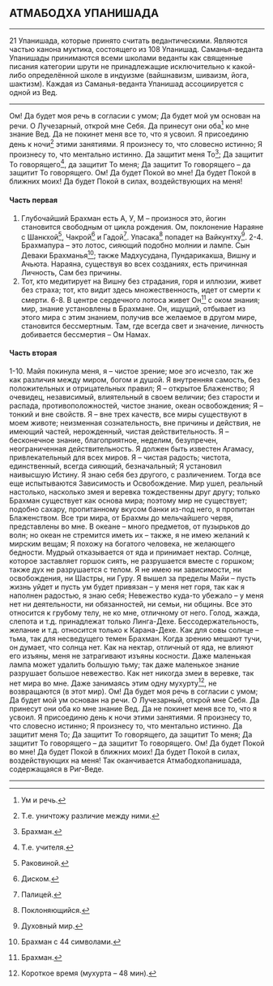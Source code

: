 ##  АТМАБОДХА УПАНИШАДА 


---
21 Упанишада, которые принято считать ведантическими. Являются частью канона муктика, состоящего из 108 Упанишад. Саманья-веданта Упанишады принимаются всеми школами веданты как священные писания категории шрути не принадлежащие исключительно к какой-либо определённой школе в индуизме (вайшнавизм, шиваизм, йога, шактизм). Каждая из Саманья-веданта Упанишад ассоциируется с одной из Вед.

---
Ом! Да будет моя речь в согласии с умом;
Да будет мой ум основан на речи.
O Лучезарный, открой мне Себя.
Да принесут они оба[^1] ко мне знание Вед.
Да не покинет меня все то, что я усвоил.
Я присоединю день к ночи[^2] этими занятиями. Я произнесу то, что словесно истинно;
Я произнесу то, что ментально истинно.
Да защитит меня То[^3];
Да защитит То говорящего[^4], да защитит То меня;
Да защитит То говорящего – да защитит То говорящего.
Ом! Да будет Покой во мне!
Да будет Покой в ближних моих!
Да будет Покой в силах, воздействующих на меня!

#### Часть первая 
1. Глубочайший Брахман есть А, У, М – произнося это, йогин становится свободным от цикла рождения. Ом, поклонение Нараяне с Шанкхой[^5], Чакрой[^6] и Гадой[^7]. Упасака[^8] попадет на Вайкунтху[^9].
2-4. Брахмапура – это лотос, сияющий подобно молнии и лампе. Сын Деваки Брахманья[^10]; также Мадхусудана, Пундарикакша, Вишну и Ачьюта. Нараяна, существуя во всех созданиях, есть причинная Личность, Сам без причины.
5. Тот, кто медитирует на Вишну без страдания, горя и иллюзии, живет без страха; тот, кто видит здесь множественность, идет от смерти к смерти.
6-8. В центре сердечного лотоса живет Он[^11] с оком знания; мир, знание установлены в Брахмане. Он, ищущий, отбывает из этого мира с этим знанием, получив все желаемое в другом мире, становится бессмертным. Там, где всегда свет и значение, личность добивается бессмертия – Ом Намах.

#### Часть вторая 
1-10. Майя покинула меня, я – чистое зрение; мое эго исчезло, так же как различия между миром, богом и душой. Я внутренняя самость, без положительных и отрицательных правил; Я – открытое Блаженство; Я очевидец, независимый, влиятельный в своем величии; без старости и распада, противоположностей, чистое знание, океан освобождения; Я – тонкий и вне свойств.
Я – вне трех качеств, все миры существуют в моем животе; неизменная сознательность, вне причины и действия, не имеющий частей, нерожденный, чистая действительность.
Я – бесконечное знание, благоприятное, неделим, безупречен, неограниченная действительность. Я должен быть известен Агамасу, привлекательный для всех миров. Я – чистая радость; чистота, единственный, всегда сияющий, безначальный; Я установил наивысшую Истину.
Я знаю себя без другого, с различением. Тогда все еще испытываются Зависимость и Освобождение. Мир ушел, реальный настолько, насколько змея и веревка тождественны друг другу; только Брахман существует как основа мира; поэтому мир не существует; подобно сахару, пропитанному вкусом банки из-под него, я пропитан Блаженством. Все три мира, от Брахмы до мельчайшего червя, представлены во мне.
В океане – много предметов, от пузырьков до волн; но океан не стремится иметь их – также, я не имею желаний к мирским вещам; Я похожу на богатого человека, не желающего бедности. Мудрый отказывается от яда и принимает нектар. Солнце, которое заставляет горшок сиять, не разрушается вместе с горшком; также дух не разрушается с телом.
Я не имею ни зависимости, ни освобождения, ни Шастры, ни Гуру. Я вышел за пределы Майи – пусть жизнь уйдет и пусть ум будет привязан – у меня нет горя, так как я наполнен радостью, я знаю себя; Невежество куда-то убежало – у меня нет ни деятельности, ни обязанностей, ни семьи, ни общины. Все это относится к грубому телу, не ко мне, отличному от него. Голод, жажда, слепота и т.д. принадлежат только Линга-Дехе. Бессодержательность, желание и т.д. относится только к Карана-Дехе.
Как для совы солнце – тьма, так для несведущего темен Брахман. Когда зрению мешают тучи, он думает, что солнца нет. Как на нектар, отличный от яда, не влияют его изъяны, меня не затрагивают изъяны косности. Даже маленькая лампа может удалить большую тьму; так даже маленькое знание разрушает большое невежество.
Как нет никогда змеи в веревке, так нет мира во мне.
Даже занимаясь этим одну мухурту[^12], не возвращаются (в этот мир).
Ом! Да будет моя речь в согласии с умом; Да будет мой ум основан на речи.
O Лучезарный, открой мне Себя.
Да принесут они оба ко мне знание Вед.
Да не покинет меня все то, что я усвоил.
Я присоединю день к ночи этими занятиями. Я произнесу то, что словесно истинно;
Я произнесу то, что ментально истинно.
Да защитит меня То;
Да защитит То говорящего, да защитит То меня;
Да защитит То говорящего – да защитит То говорящего.
Ом! Да будет Покой во мне!
Да будет Покой в ближних моих!
Да будет Покой в силах, воздействующих на меня!
Так оканчивается Атмабодхопанишада, содержащаяся в Риг-Веде.

---


[^1]: Ум и речь.

[^2]: Т.е. уничтожу различие между ними. 

[^3]: Брахман.

[^4]: Т.е. учителя.

[^5]: Раковиной.

[^6]: Диском.

[^7]: Палицей.

[^8]: Поклоняющийся.

[^9]: Духовный мир.

[^10]: Брахман с 44 символами.

[^11]: Брахман.

[^12]: Короткое время (мухурта – 48 мин).
